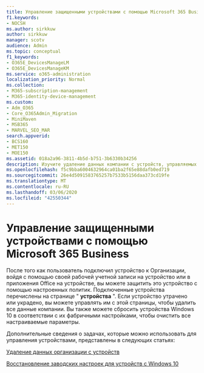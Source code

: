```yaml
---
title: Управление защищенными устройствами с помощью Microsoft 365 Business
f1.keywords:
- NOCSH
ms.author: sirkkuw
author: sirkkuw
manager: scotv
audience: Admin
ms.topic: conceptual
f1_keywords:
- O365E_DevicesManageLM
- O365E_DevicesManageKM
ms.service: o365-administration
localization_priority: Normal
ms.collection:
- M365-subscription-management
- M365-identity-device-management
ms.custom:
- Adm_O365
- Core_O365Admin_Migration
- MiniMaven
- MSB365
- MARVEL_SEO_MAR
search.appverid:
- BCS160
- MET150
- MOE150
ms.assetid: 018a2a96-3811-4b5d-b751-3b6330b34256
description: Изучите удаление данных компании с устройств, управляемых с помощью политик защиты, а также восстановление заводских настроек устройств с Windows 10.
ms.openlocfilehash: f5c9bba6004632964ca01ba2f65e88dafb0ed719
ms.sourcegitcommit: 26e4d5091583765257b7533b5156daa373cd19fe
ms.translationtype: MT
ms.contentlocale: ru-RU
ms.lasthandoff: 03/06/2020
ms.locfileid: "42550344"
---
```

# <a name="manage-protected-devices-with-microsoft-365-business"></a>Управление защищенными устройствами с помощью Microsoft 365 Business

После того как пользователь подключил устройство к Организации, войдя с помощью своей рабочей учетной записи на устройство или в приложения Office на устройстве, вы можете защитить это устройство с помощью настроенных политик. Подключенные устройства перечислены на странице " **устройства** ". Если устройство утрачено или украдено, вы можете управлять им с этой страницы, чтобы удалить все данные компании. Вы также можете сбросить устройства Windows 10 в соответствии с их фабричными настройками, чтобы очистить все настраиваемые параметры. 

Дополнительные сведения о задачах, которые можно использовать для управления устройствами, представлены в следующих статьях: 
  
[Удаление данных организации с устройств](remove-company-data.md)
  
[Восстановление заводских настроек для устройств с Windows 10](reset-devices-to-factory-settings.md)
  

